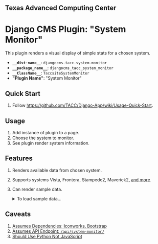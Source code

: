 ## Texas Advanced Computing Center
# Django CMS Plugin: "System Monitor"

This plugin renders a visual display of simple stats for a chosen system.

- __`__dist-name__`__: `djangocms-tacc-system-monitor`
- __`__package_name__`__: `djangocms_tacc_system_monitor`
- __`__ClassName__`__: `TaccsiteSystemMonitor`
- __"Plugin Name"__: "System Monitor"

## Quick Start

1. Follow https://github.com/TACC/Django-App/wiki/Usage-Quick-Start.

## Usage

1. Add instance of plugin to a page.
1. Choose the system to monitor.
1. See plugin render system information.

## Features

1. Renders available data from chosen system.
1. Supports systems Vista, Frontera, Stampede2, Maverick2, [and more][system-list].
1. Can render sample data.
    <details><summary>To load sample data…</summary>

    1. Load CMS on a `localhost` URL.
    2. Via plugin, choose Frontera or Stampede system.

    </details>

## Caveats

1. [Assumes Dependencies: Iconworks, Bootstrap](https://github.com/TACC/Core-CMS-Plugin-System-Monitor/issues/2)
2. [Assumes API Endpoint: `/api/system-monitor/`](https://github.com/TACC/Core-CMS-Plugin-System-Monitor/issues/3)
3. [Should Use Python Not JavaScript](https://github.com/TACC/Core-CMS-Plugin-System-Monitor/issues/4)


[system-list]: https://github.com/TACC/Core-CMS-Plugin-System-Monitor/blob/v0.1.5/djangocms_tacc_system_monitor/models.py#L12-L25
